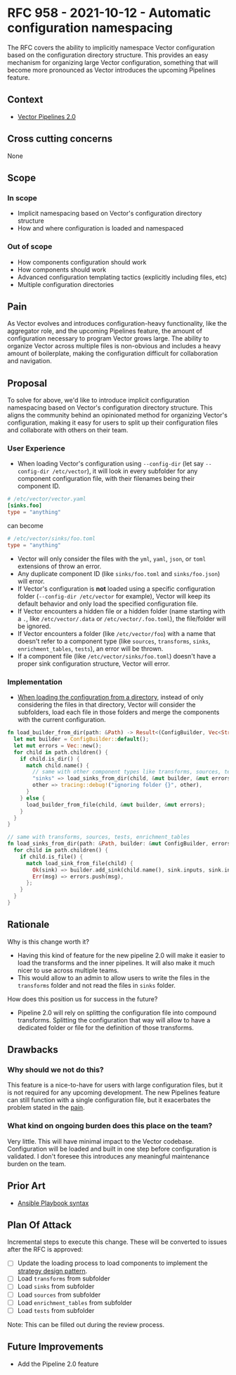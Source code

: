 # RFC 958 - 2021-10-12 - Automatic configuration namespacing

The RFC covers the ability to implicitly namespace Vector configuration based on the configuration directory structure. This provides an easy mechanism for organizing large Vector configuration, something that will become more pronounced as Vector introduces the upcoming Pipelines feature.

## Context

- [Vector Pipelines 2.0](https://docs.google.com/document/d/19L5p-kqvROkygDy9t21nV9EOmxgb_DDbsvoV65ixrk0/edit?usp=sharing)

## Cross cutting concerns

None

## Scope

### In scope

- Implicit namespacing based on Vector's configuration directory structure
- How and where configuration is loaded and namespaced

### Out of scope

- How components configuration should work
- How components should work
- Advanced configuration templating tactics (explicitly including files, etc)
- Multiple configuration directories

## Pain

As Vector evolves and introduces configuration-heavy functionality, like the aggregator role, and the upcoming Pipelines feature, the amount of configuration necessary to program Vector grows large. The ability to organize Vector across multiple files is non-obvious and includes a heavy amount of boilerplate, making the configuration difficult for collaboration and navigation.

## Proposal

To solve for above, we'd like to introduce implicit configuration namespacing based on Vector's configuration directory structure. This aligns the community behind an opinionated method for organizing Vector's configuration, making it easy for users to split up their configuration files and collaborate with others on their team.

### User Experience

- When loading Vector's configuration using `--config-dir` (let say `--config-dir /etc/vector`), it will look in every subfolder for any component configuration file, with their filenames being their component ID.

```toml
# /etc/vector/vector.yaml
[sinks.foo]
type = "anything"
```

can become

```toml
# /etc/vector/sinks/foo.toml
type = "anything"
```

- Vector will only consider the files with the `yml`, `yaml`, `json`, or `toml` extensions of throw an error.
- Any duplicate component ID (like `sinks/foo.toml` and `sinks/foo.json`) will error.
- If Vector's configuration is **not** loaded using a specific configuration folder (`--config-dir /etc/vector` for example), Vector will keep its default behavior and only load the specified configuration file.
- If Vector encounters a hidden file or a hidden folder (name starting with a `.`, like `/etc/vector/.data` or `/etc/vector/.foo.toml`), the file/folder will be ignored.
- If Vector encounters a folder (like `/etc/vector/foo`) with a name that doesn't refer to a component type (like `sources`, `transforms`, `sinks`, `enrichment_tables`, `tests`), an error will be thrown.
- If a component file (like `/etc/vector/sinks/foo.toml`) doesn't have a proper sink configuration structure, Vector will error.

### Implementation

- [When loading the configuration from a directory](https://github.com/vectordotdev/vector/blob/v0.17.0/src/config/loading.rs#L150), instead of only considering the files in that directory, Vector will consider the subfolders, load each file in those folders and merge the components with the current configuration.

```rust
fn load_builder_from_dir(path: &Path) -> Result<(ConfigBuilder, Vec<String>), Vec<String>> {
  let mut builder = ConfigBuilder::default();
  let mut errors = Vec::new();
  for child in path.children() {
    if child.is_dir() {
      match child.name() {
        // same with other component types like transforms, sources, tests, enrichment_tables
        "sinks" => load_sinks_from_dir(child, &mut builder, &mut errors),
        other => tracing::debug!("ignoring folder {}", other),
      }
    } else {
      load_builder_from_file(child, &mut builder, &mut errors);
    }
  }
}

// same with transforms, sources, tests, enrichment_tables
fn load_sinks_from_dir(path: &Path, builder: &mut ConfigBuilder, errors: &mut Vec<String>) {
  for child in path.children() {
    if child.is_file() {
      match load_sink_from_file(child) {
        Ok(sink) => builder.add_sink(child.name(), sink.inputs, sink.inner),
        Err(msg) => errors.push(msg),
      };
    }
  }
}
```

## Rationale

Why is this change worth it?

- Having this kind of feature for the new pipeline 2.0 will make it easier to load the transforms and the inner pipelines. It will also make it much nicer to use across multiple teams.
- This would allow to an admin to allow users to write the files in the `transforms` folder and not read the files in `sinks` folder.

How does this position us for success in the future?

- Pipeline 2.0 will rely on splitting the configuration file into compound transforms. Splitting the configuration that way will allow to have a dedicated folder or file for the definition of those transforms.

## Drawbacks

### Why should we not do this?

This feature is a nice-to-have for users with large configuration files, but it is not required for any upcoming development. The new Pipelines feature can still function with a single configuration file, but it exacerbates the problem stated in the [pain](#pain).

### What kind on ongoing burden does this place on the team?

Very little. This will have minimal impact to the Vector codebase. Configuration will be loaded and built in one step  before configuration is validated. I don't foresee this introduces any meaningful maintenance burden on the team.

## Prior Art

- [Ansible Playbook syntax](https://docs.ansible.com/ansible/latest/user_guide/playbooks_intro.html#playbook-syntax)

## Plan Of Attack

Incremental steps to execute this change. These will be converted to issues after the RFC is approved:

- [ ] Update the loading process to load components to implement the [strategy design pattern](https://rust-unofficial.github.io/patterns/patterns/behavioural/strategy.html).
- [ ] Load `transforms` from subfolder
- [ ] Load `sinks` from subfolder
- [ ] Load `sources` from subfolder
- [ ] Load `enrichment_tables`  from subfolder
- [ ] Load `tests` from subfolder

Note: This can be filled out during the review process.

## Future Improvements

- Add the Pipeline 2.0 feature
